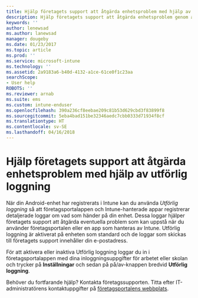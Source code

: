 ```yaml
---
title: Hjälp företagets support att åtgärda enhetsproblem med hjälp av utförlig loggning | Microsoft Docs
description: Hjälp företagets support att åtgärda enhetsproblem genom att använda utförlig loggning
keywords: ''
author: lenewsad
ms.author: lanewsad
manager: dougeby
ms.date: 01/23/2017
ms.topic: article
ms.prod: ''
ms.service: microsoft-intune
ms.technology: ''
ms.assetid: 2a9183a6-b40d-4132-a1ce-61ce0f1c23aa
searchScope:
- User help
ROBOTS: ''
ms.reviewer: arnab
ms.suite: ems
ms.custom: intune-enduser
ms.openlocfilehash: 390a236cf8eebae209c81b53d629cbd3f83899f8
ms.sourcegitcommit: 5eba4bad151be32346aedc7cbb0333d71934f8cf
ms.translationtype: HT
ms.contentlocale: sv-SE
ms.lasthandoff: 04/16/2018
---
```

# <a name="help-your-company-support-fix-device-issues-with-verbose-logging"></a>Hjälp företagets support att åtgärda enhetsproblem med hjälp av utförlig loggning

När din Android-enhet har registrerats i Intune kan du använda *Utförlig loggning* så att företagsportalappen och Intune-hanterade appar registrerar detaljerade loggar om vad som händer på din enhet. Dessa loggar hjälper företagets support att åtgärda eventuella problem som kan uppstå när du använder företagsportalen eller en app som hanteras av Intune. Utförlig loggning är aktiverat på enheten som standard och de loggar som skickas till företagets support innehåller din e-postadress.

För att aktivera eller inaktiva Utförlig loggning loggar du in i företagsportalappen med dina inloggningsuppgifter för arbetet eller skolan och trycker på **Inställningar** och sedan på på/av-knappen bredvid **Utförlig loggning**.

Behöver du fortfarande hjälp? Kontakta företagssupporten. Titta efter IT-administratörens kontaktuppgifter på [företagsportalens webbplats](https://portal.manage.microsoft.com#HelpDeskDialog).
